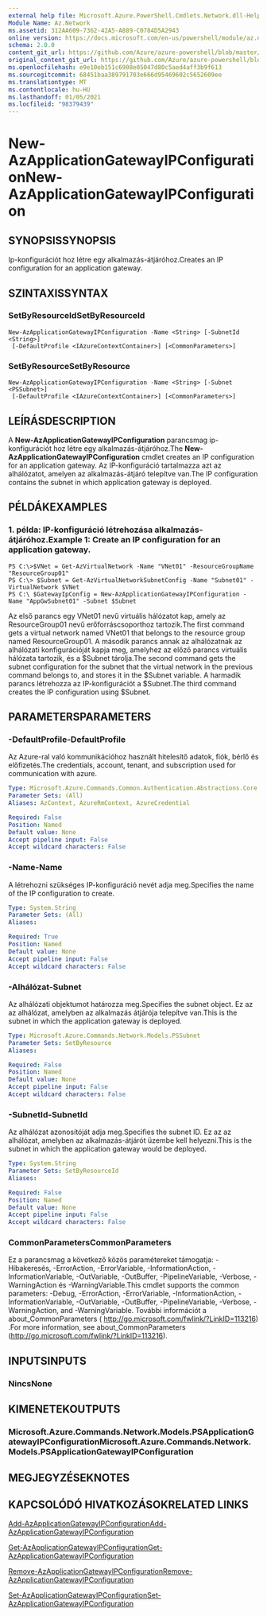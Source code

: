 ```yaml
---
external help file: Microsoft.Azure.PowerShell.Cmdlets.Network.dll-Help.xml
Module Name: Az.Network
ms.assetid: 312AA609-7362-42A5-A889-C0784D5A2943
online version: https://docs.microsoft.com/en-us/powershell/module/az.network/new-azapplicationgatewayipconfiguration
schema: 2.0.0
content_git_url: https://github.com/Azure/azure-powershell/blob/master/src/Network/Network/help/New-AzApplicationGatewayIPConfiguration.md
original_content_git_url: https://github.com/Azure/azure-powershell/blob/master/src/Network/Network/help/New-AzApplicationGatewayIPConfiguration.md
ms.openlocfilehash: e9e10eb151c6908e05047d80c5aed4aff3b9f613
ms.sourcegitcommit: 68451baa389791703e666d95469602c5652609ee
ms.translationtype: MT
ms.contentlocale: hu-HU
ms.lasthandoff: 01/05/2021
ms.locfileid: "98379439"
---
```

# <span data-ttu-id="c704d-101">New-AzApplicationGatewayIPConfiguration</span><span class="sxs-lookup"><span data-stu-id="c704d-101">New-AzApplicationGatewayIPConfiguration</span></span>

## <span data-ttu-id="c704d-102">SYNOPSIS</span><span class="sxs-lookup"><span data-stu-id="c704d-102">SYNOPSIS</span></span>
<span data-ttu-id="c704d-103">Ip-konfigurációt hoz létre egy alkalmazás-átjáróhoz.</span><span class="sxs-lookup"><span data-stu-id="c704d-103">Creates an IP configuration for an application gateway.</span></span>

## <span data-ttu-id="c704d-104">SZINTAXIS</span><span class="sxs-lookup"><span data-stu-id="c704d-104">SYNTAX</span></span>

### <span data-ttu-id="c704d-105">SetByResourceId</span><span class="sxs-lookup"><span data-stu-id="c704d-105">SetByResourceId</span></span>
```
New-AzApplicationGatewayIPConfiguration -Name <String> [-SubnetId <String>]
 [-DefaultProfile <IAzureContextContainer>] [<CommonParameters>]
```

### <span data-ttu-id="c704d-106">SetByResource</span><span class="sxs-lookup"><span data-stu-id="c704d-106">SetByResource</span></span>
```
New-AzApplicationGatewayIPConfiguration -Name <String> [-Subnet <PSSubnet>]
 [-DefaultProfile <IAzureContextContainer>] [<CommonParameters>]
```

## <span data-ttu-id="c704d-107">LEÍRÁS</span><span class="sxs-lookup"><span data-stu-id="c704d-107">DESCRIPTION</span></span>
<span data-ttu-id="c704d-108">A **New-AzApplicationGatewayIPConfiguration** parancsmag ip-konfigurációt hoz létre egy alkalmazás-átjáróhoz.</span><span class="sxs-lookup"><span data-stu-id="c704d-108">The **New-AzApplicationGatewayIPConfiguration** cmdlet creates an IP configuration for an application gateway.</span></span>
<span data-ttu-id="c704d-109">Az IP-konfiguráció tartalmazza azt az alhálózatot, amelyen az alkalmazás-átjáró telepítve van.</span><span class="sxs-lookup"><span data-stu-id="c704d-109">The IP configuration contains the subnet in which application gateway is deployed.</span></span>

## <span data-ttu-id="c704d-110">PÉLDÁK</span><span class="sxs-lookup"><span data-stu-id="c704d-110">EXAMPLES</span></span>

### <span data-ttu-id="c704d-111">1. példa: IP-konfiguráció létrehozása alkalmazás-átjáróhoz.</span><span class="sxs-lookup"><span data-stu-id="c704d-111">Example 1: Create an IP configuration for an application gateway.</span></span>
```
PS C:\>$VNet = Get-AzVirtualNetwork -Name "VNet01" -ResourceGroupName "ResourceGroup01"
PS C:\> $Subnet = Get-AzVirtualNetworkSubnetConfig -Name "Subnet01" -VirtualNetwork $VNet 
PS C:\ $GatewayIpConfig = New-AzApplicationGatewayIPConfiguration -Name "AppGwSubnet01" -Subnet $Subnet
```

<span data-ttu-id="c704d-112">Az első parancs egy VNet01 nevű virtuális hálózatot kap, amely az ResourceGroup01 nevű erőforráscsoporthoz tartozik.</span><span class="sxs-lookup"><span data-stu-id="c704d-112">The first command gets a virtual network named VNet01 that belongs to the resource group named ResourceGroup01.</span></span>
<span data-ttu-id="c704d-113">A második parancs annak az alhálózatnak az alhálózati konfigurációját kapja meg, amelyhez az előző parancs virtuális hálózata tartozik, és a $Subnet tárolja.</span><span class="sxs-lookup"><span data-stu-id="c704d-113">The second command gets the subnet configuration for the subnet that the virtual network in the previous command belongs to, and stores it in the $Subnet variable.</span></span>
<span data-ttu-id="c704d-114">A harmadik parancs létrehozza az IP-konfigurációt a $Subnet.</span><span class="sxs-lookup"><span data-stu-id="c704d-114">The third command creates the IP configuration using $Subnet.</span></span>

## <span data-ttu-id="c704d-115">PARAMETERS</span><span class="sxs-lookup"><span data-stu-id="c704d-115">PARAMETERS</span></span>

### <span data-ttu-id="c704d-116">-DefaultProfile</span><span class="sxs-lookup"><span data-stu-id="c704d-116">-DefaultProfile</span></span>
<span data-ttu-id="c704d-117">Az Azure-ral való kommunikációhoz használt hitelesítő adatok, fiók, bérlő és előfizetés.</span><span class="sxs-lookup"><span data-stu-id="c704d-117">The credentials, account, tenant, and subscription used for communication with azure.</span></span>

```yaml
Type: Microsoft.Azure.Commands.Common.Authentication.Abstractions.Core.IAzureContextContainer
Parameter Sets: (All)
Aliases: AzContext, AzureRmContext, AzureCredential

Required: False
Position: Named
Default value: None
Accept pipeline input: False
Accept wildcard characters: False
```

### <span data-ttu-id="c704d-118">-Name</span><span class="sxs-lookup"><span data-stu-id="c704d-118">-Name</span></span>
<span data-ttu-id="c704d-119">A létrehozni szükséges IP-konfiguráció nevét adja meg.</span><span class="sxs-lookup"><span data-stu-id="c704d-119">Specifies the name of the IP configuration to create.</span></span>

```yaml
Type: System.String
Parameter Sets: (All)
Aliases:

Required: True
Position: Named
Default value: None
Accept pipeline input: False
Accept wildcard characters: False
```

### <span data-ttu-id="c704d-120">-Alhálózat</span><span class="sxs-lookup"><span data-stu-id="c704d-120">-Subnet</span></span>
<span data-ttu-id="c704d-121">Az alhálózati objektumot határozza meg.</span><span class="sxs-lookup"><span data-stu-id="c704d-121">Specifies the subnet object.</span></span>
<span data-ttu-id="c704d-122">Ez az az alhálózat, amelyben az alkalmazás átjárója telepítve van.</span><span class="sxs-lookup"><span data-stu-id="c704d-122">This is the subnet in which the application gateway is deployed.</span></span>

```yaml
Type: Microsoft.Azure.Commands.Network.Models.PSSubnet
Parameter Sets: SetByResource
Aliases:

Required: False
Position: Named
Default value: None
Accept pipeline input: False
Accept wildcard characters: False
```

### <span data-ttu-id="c704d-123">-SubnetId</span><span class="sxs-lookup"><span data-stu-id="c704d-123">-SubnetId</span></span>
<span data-ttu-id="c704d-124">Az alhálózat azonosítóját adja meg.</span><span class="sxs-lookup"><span data-stu-id="c704d-124">Specifies the subnet ID.</span></span>
<span data-ttu-id="c704d-125">Ez az az alhálózat, amelyben az alkalmazás-átjárót üzembe kell helyezni.</span><span class="sxs-lookup"><span data-stu-id="c704d-125">This is the subnet in which the application gateway would be deployed.</span></span>

```yaml
Type: System.String
Parameter Sets: SetByResourceId
Aliases:

Required: False
Position: Named
Default value: None
Accept pipeline input: False
Accept wildcard characters: False
```

### <span data-ttu-id="c704d-126">CommonParameters</span><span class="sxs-lookup"><span data-stu-id="c704d-126">CommonParameters</span></span>
<span data-ttu-id="c704d-127">Ez a parancsmag a következő közös paramétereket támogatja: -Hibakeresés, -ErrorAction, -ErrorVariable, -InformationAction, -InformationVariable, -OutVariable, -OutBuffer, -PipelineVariable, -Verbose, -WarningAction és -WarningVariable.</span><span class="sxs-lookup"><span data-stu-id="c704d-127">This cmdlet supports the common parameters: -Debug, -ErrorAction, -ErrorVariable, -InformationAction, -InformationVariable, -OutVariable, -OutBuffer, -PipelineVariable, -Verbose, -WarningAction, and -WarningVariable.</span></span> <span data-ttu-id="c704d-128">További információt a about_CommonParameters ( http://go.microsoft.com/fwlink/?LinkID=113216) .</span><span class="sxs-lookup"><span data-stu-id="c704d-128">For more information, see about_CommonParameters (http://go.microsoft.com/fwlink/?LinkID=113216).</span></span>

## <span data-ttu-id="c704d-129">INPUTS</span><span class="sxs-lookup"><span data-stu-id="c704d-129">INPUTS</span></span>

### <span data-ttu-id="c704d-130">Nincs</span><span class="sxs-lookup"><span data-stu-id="c704d-130">None</span></span>

## <span data-ttu-id="c704d-131">KIMENETEK</span><span class="sxs-lookup"><span data-stu-id="c704d-131">OUTPUTS</span></span>

### <span data-ttu-id="c704d-132">Microsoft.Azure.Commands.Network.Models.PSApplicationGatewayIPConfiguration</span><span class="sxs-lookup"><span data-stu-id="c704d-132">Microsoft.Azure.Commands.Network.Models.PSApplicationGatewayIPConfiguration</span></span>

## <span data-ttu-id="c704d-133">MEGJEGYZÉSEK</span><span class="sxs-lookup"><span data-stu-id="c704d-133">NOTES</span></span>

## <span data-ttu-id="c704d-134">KAPCSOLÓDÓ HIVATKOZÁSOK</span><span class="sxs-lookup"><span data-stu-id="c704d-134">RELATED LINKS</span></span>

[<span data-ttu-id="c704d-135">Add-AzApplicationGatewayIPConfiguration</span><span class="sxs-lookup"><span data-stu-id="c704d-135">Add-AzApplicationGatewayIPConfiguration</span></span>](./Add-AzApplicationGatewayIPConfiguration.md)

[<span data-ttu-id="c704d-136">Get-AzApplicationGatewayIPConfiguration</span><span class="sxs-lookup"><span data-stu-id="c704d-136">Get-AzApplicationGatewayIPConfiguration</span></span>](./Get-AzApplicationGatewayIPConfiguration.md)

[<span data-ttu-id="c704d-137">Remove-AzApplicationGatewayIPConfiguration</span><span class="sxs-lookup"><span data-stu-id="c704d-137">Remove-AzApplicationGatewayIPConfiguration</span></span>](./Remove-AzApplicationGatewayIPConfiguration.md)

[<span data-ttu-id="c704d-138">Set-AzApplicationGatewayIPConfiguration</span><span class="sxs-lookup"><span data-stu-id="c704d-138">Set-AzApplicationGatewayIPConfiguration</span></span>](./Set-AzApplicationGatewayIPConfiguration.md)


